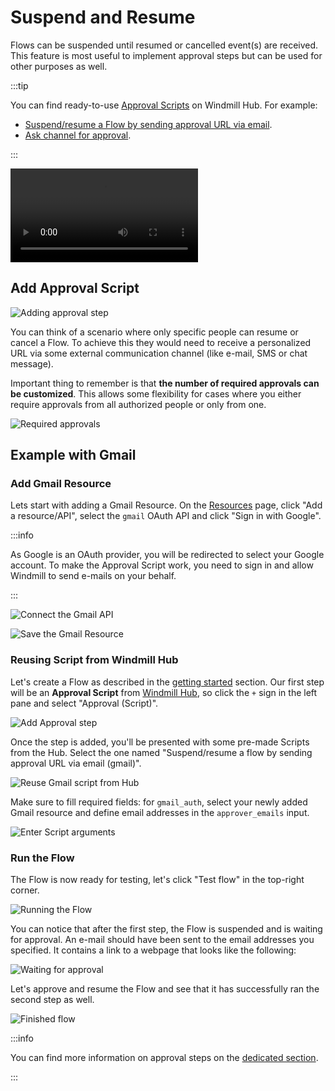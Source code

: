 # Suspend and Resume

Flows can be suspended until resumed or cancelled event(s) are received. This
feature is most useful to implement approval steps but can be used for other
purposes as well.

:::tip

You can find ready-to-use [Approval Scripts](https://hub.windmill.dev/approvals)
on Windmill Hub. For example:

- [Suspend/resume a Flow by sending approval URL via email](https://hub.windmill.dev/scripts/gmail/1397/suspend%2Fresume-a-flow-by-sending-approval-url-via-email-gmail).
- [Ask channel for approval](https://hub.windmill.dev/scripts/slack/1503/ask-channel-for-approval-slack).

:::

<video
    className="border-2 rounded-xl object-cover w-full h-full"
    autoPlay
    loop
    controls
    id="main-video"
    src="/videos/flow-approval.mp4"
/>


## Add Approval Script

![Adding approval step](./approval-step.png)

You can think of a scenario where only specific people can resume or cancel a
Flow. To achieve this they would need to receive a personalized URL via some
external communication channel (like e-mail, SMS or chat message).

Important thing to remember is that **the number of required approvals can be
customized**. This allows some flexibility for cases where you either require
approvals from all authorized people or only from one.

![Required approvals](./flow-number-of-approvals.png)

## Example with Gmail

### Add Gmail Resource

Lets start with adding a Gmail Resource. On the
[Resources](https://app.windmill.dev/resources) page, click "Add a
resource/API", select the `gmail` OAuth API and click "Sign in with Google".

:::info

As Google is an OAuth provider, you will be redirected to select your Google
account. To make the Approval Script work, you need to sign in and allow
Windmill to send e-mails on your behalf.

:::

![Connect the Gmail API](./connect-api.png)

![Save the Gmail Resource](./save-resource.png)

### Reusing Script from Windmill Hub

Let's create a Flow as described in the
[getting started](../../getting_started/6_flows_quickstart/index.md) section.
Our first step will be an **Approval Script** from
[Windmill Hub](https://hub.windmill.dev), so click the `+` sign in the left pane
and select "Approval (Script)".

![Add Approval step](./approval-step.png)

Once the step is added, you'll be presented with some pre-made Scripts from the
Hub. Select the one named "Suspend/resume a flow by sending approval URL via
email (gmail)".

![Reuse Gmail script from Hub](./gmail-hub-script.png)

Make sure to fill required fields: for `gmail_auth`, select your newly added
Gmail resource and define email addresses in the `approver_emails` input.

![Enter Script arguments](./script-arguments.png)

### Run the Flow

The Flow is now ready for testing, let's click "Test flow" in the top-right
corner.

![Running the Flow](./running.png)

You can notice that after the first step, the Flow is suspended and is waiting
for approval. An e-mail should have been sent to the email addresses you
specified. It contains a link to a webpage that looks like the following:

![Waiting for approval](./approval.png)

Let's approve and resume the Flow and see that it has successfully ran the
second step as well.

![Finished flow](./finished-flow.png)

:::info 

You can find more information on approval steps on the [dedicated section](../../flows/11_flow_approval.md).

:::